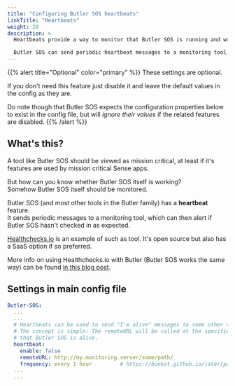 ```yaml
---
title: "Configuring Butler SOS heartbeats"
linkTitle: "Heartbeats"
weight: 20
description: >
  Heartbeats provide a way to monitor that Butler SOS is running and working as intended.  

  Butler SOS can send periodic heartbeat messages to a monitoring tool, which can then alert if Butler SOS hasn't checked in as expected.
---
```


{{% alert title="Optional" color="primary" %}}
These settings are optional.

If you don't need this feature just disable it and leave the default values in the config as they are.

Do note though that Butler SOS expects the configuration properties below to exist in the config file, but will *ignore their values* if the related features are disabled.
{{% /alert %}}

## What's this?

A tool like Butler SOS should be viewed as mission critical, at least if it's features are used by mission critical Sense apps.

But how can you know whether Butler SOS itself is working?  
Somehow Butler SOS itself should be monitored.

Butler SOS (and most other tools in the Butler family) has a **heartbeat** feature.  
It sends periodic messages to a monitoring tool, which can then alert if Butler SOS hasn't checked in as expected.

[Healthchecks.io](https://healthchecks.io/) is an example of such as tool. It's open source but also has a SaaS option if so preferred.

More info on using Healthchecks.io with Butler (Butler SOS works the same way) can be found [in this blog post](https://ptarmiganlabs.com/blog/2020/07/26/black-box-monitoring-of-butler-tools-monitoring-the-monitor/).

## Settings in main config file

```yaml
Butler-SOS:
  ...
  ...
  # Heartbeats can be used to send "I'm alive" messages to some other tool, e.g. an infrastructure monitoring tool
  # The concept is simple: The remoteURL will be called at the specified frequency. The receiving tool will then know 
  # that Butler SOS is alive.
  heartbeat:
    enable: false
    remoteURL: http://my.monitoring.server/some/path/
    frequency: every 1 hour         # https://bunkat.github.io/later/parsers.html
  ...
  ...
```
